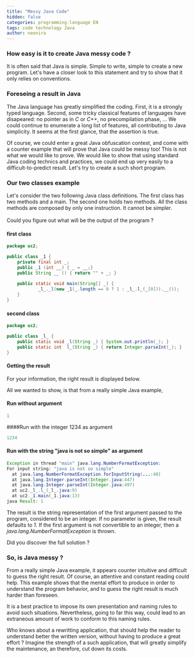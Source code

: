 ```yaml
---
title: "Messy Java Code"
hidden: false
categories: programming-language EN
tags: code technology Java
author: neonira
---
```

### How easy is it to create Java messy code ?
It is often said that Java is simple. Simple to write,
simple to create a new program. Let's have a closer look to this statement and try to show that it only relies on conventions. 

### Foreseing a result in Java
The Java language has greatly simplified the coding. First, it is a strongly typed language. Second, some tricky classical features of languages have disapeared: no pointer as in <cite class="kw">C</cite> or <cite class="k<">C++</cite>, no precompilation phase, ... We could continue to enumerate a long list of features, all contributing to Java simplicity. It seems at the first glance, that the assertion is true. 

Of course, we could enter a great Java obfuscation contest, and come with a counter example that will prove that Java could be messy too! This is not what we would like to prove. We would like to show that using standard Java coding technics and practices, we could end up very easily to a difficult-to-predict result. Let's try to create a such short program. 
### Our two classes example
Let's consider the two following Java class definitions. The first class has two methods and a main. The second one holds two methods. All the class methods are composed by only one instruction. It cannot be simpler.<br/><br/> Could you figure out what will be the output of the program ?
#### first class
```java
package uc2;

public class _1 {
	private final int _;
	public _1 (int __) { _ = __;}
	public String __ () { return "" + _; }
	
	public static void main(String[] _) {
            _l_._l(new _1(_.length == 0 ? 1 : _l_.l_(_[0])).__());
	}
}
```

#### second class
```java
package uc2;

public class _l_ {
	public static void _l(String _) { System.out.println(_); }
	public static int  l_(String _) { return Integer.parseInt(_); }
}
```

#### Getting the result
For your information, the right result is displayed below. 

All we wanted to show, is that from a really simple Java example,

#### Run without argument
```java
1
```

####Run with the integer 1234 as argument
```java
1234
```

#### Run with the string "java is not so simple" as argument
```java
Exception in thread "main" java.lang.NumberFormatException: 
For input string: "java is not so simple"
  at java.lang.NumberFormatException.forInputString(...:48)
  at java.lang.Integer.parseInt(Integer.java:447)
  at java.lang.Integer.parseInt(Integer.java:497)
  at uc2._l_.l_(_l_.java:9)
  at uc2._1.main(_1.java:13)
java Result: 1
```
The result is the string representation of the first argument passed
to the program, considered to be an integer. If no parameter is given,
the result defaults to <cite class="code">1</cite>. If the first argument is not convertible to
an integer, then a <cite class="code">java.lang.NumberFormatException</cite> is
thrown. 

Did you discover the full solution ?


### So, is Java messy ?
From a really simple Java example, it appears counter intuitive and
difficult to guess the right result. Of course, an attentive and
constant reading could help. This example shows that the mental effort
to produce in order to understand the program behavior, and to guess
the right result is much harder than foreseen. 

It is a best practice to impose its own presentation and naming rules
to avoid such situations. Nevertheless, going to far this way, could
lead to an extraneous amount of work to conform to this naming rules.

Who knows about a rewritting application, that should help the reader to
understand better the written version, without having to produce a
great effort ? Imagine the strength of a such application, that will greatly
simplify the maintenance, an therefore, cut down its costs.

